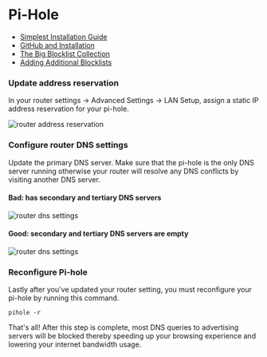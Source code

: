 # Pi-Hole

- [Simplest Installation Guide](https://www.stakebox.org/blogs/learn/getting-started-with-pi-hole-your-network-wide-ad-blocker)
- [GitHub and Installation](https://github.com/pi-hole/pi-hole#curl--ssl-httpsinstallpi-holenet--bash)
- [The Big Blocklist Collection](https://firebog.net/)
- [Adding Additional Blocklists](https://discourse.pi-hole.net/t/how-do-i-add-additional-block-lists-to-pi-hole/259)

### Update address reservation
In your router settings -> Advanced Settings -> LAN Setup,
assign a static IP address reservation for your pi-hole.

![router address reservation](https://user-images.githubusercontent.com/3826772/46258245-14076400-c495-11e8-8250-9321ad449660.png)


### Configure router DNS settings

Update the primary DNS server. Make sure that the pi-hole is the only DNS
server running otherwise your router will resolve any DNS conflicts by
visiting another DNS server.


#### Bad: has secondary and tertiary DNS servers
![router dns settings](https://user-images.githubusercontent.com/3826772/46082360-e789da00-c16c-11e8-8f80-db7ae0c9f6c8.png)

#### Good: secondary and tertiary DNS servers are empty
![router dns settings](https://user-images.githubusercontent.com/3826772/46258514-1ae4a580-c49a-11e8-89db-3eed2dc6dc69.png)

### Reconfigure Pi-hole
Lastly after you've updated your router setting, you must reconfigure your
pi-hole by running this command.

```
pihole -r
```

That's all! After this step is complete, most DNS queries to advertising servers
will be blocked thereby speeding up your browsing experience and lowering your
internet bandwidth usage.
